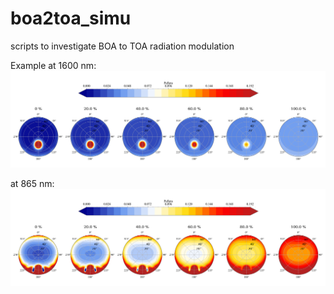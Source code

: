 # boa2toa_simu
scripts to investigate BOA to TOA radiation modulation

Example at 1600 nm:
![illustration](./plastics/fig/plastic_dir_impact_boa_toa_amodel_continental_aot0.2_sza30_wl1600_P_polar_plot.png)


at 865 nm:
![illustration](./plastics/fig/plastic_dir_impact_boa_toa_amodel_continental_aot0.2_sza60_wl865_P_polar_plot.png)


